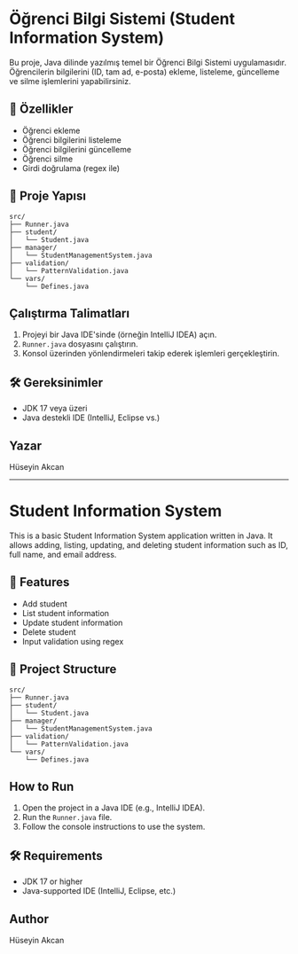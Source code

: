 # Öğrenci Bilgi Sistemi (Student Information System)

Bu proje, Java dilinde yazılmış temel bir Öğrenci Bilgi Sistemi uygulamasıdır. Öğrencilerin bilgilerini (ID, tam ad, e-posta) ekleme, listeleme, güncelleme ve silme işlemlerini yapabilirsiniz.

## 🔧 Özellikler
- Öğrenci ekleme
- Öğrenci bilgilerini listeleme
- Öğrenci bilgilerini güncelleme
- Öğrenci silme
- Girdi doğrulama (regex ile)

## 📁 Proje Yapısı
```
src/
├── Runner.java
├── student/
│   └── Student.java
├── manager/
│   └── StudentManagementSystem.java
├── validation/
│   └── PatternValidation.java
└── vars/
    └── Defines.java
```

## Çalıştırma Talimatları
1. Projeyi bir Java IDE'sinde (örneğin IntelliJ IDEA) açın.
2. `Runner.java` dosyasını çalıştırın.
3. Konsol üzerinden yönlendirmeleri takip ederek işlemleri gerçekleştirin.

## 🛠️ Gereksinimler
- JDK 17 veya üzeri
- Java destekli IDE (IntelliJ, Eclipse vs.)


## Yazar
Hüseyin Akcan

---

# Student Information System

This is a basic Student Information System application written in Java. It allows adding, listing, updating, and deleting student information such as ID, full name, and email address.

## 🔧 Features
- Add student
- List student information
- Update student information
- Delete student
- Input validation using regex

## 📁 Project Structure
```
src/
├── Runner.java
├── student/
│   └── Student.java
├── manager/
│   └── StudentManagementSystem.java
├── validation/
│   └── PatternValidation.java
└── vars/
    └── Defines.java
```

## How to Run
1. Open the project in a Java IDE (e.g., IntelliJ IDEA).
2. Run the `Runner.java` file.
3. Follow the console instructions to use the system.

## 🛠️ Requirements
- JDK 17 or higher
- Java-supported IDE (IntelliJ, Eclipse, etc.)

## Author
Hüseyin Akcan
